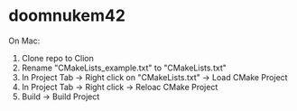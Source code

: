 # doomnukem42

On Mac:
1. Clone repo to Clion
2. Rename "CMakeLists_example.txt" to "CMakeLists.txt"
3. In Project Tab -> Right click on "CMakeLists.txt" -> Load CMake Project
4. In Project Tab -> Right click -> Reloac CMake Project
5. Build -> Build Project
